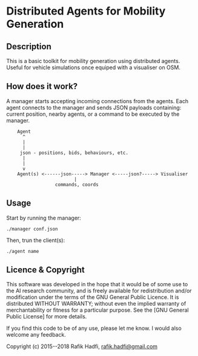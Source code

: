 

# Distributed Agents for Mobility Generation

## Description

This is a basic toolkit for mobility generation using distributed agents.
Useful for vehicle simulations once equiped with a visualiser on OSM.


## How does it work?

A manager starts accepting incoming connections from the agents.
Each agent connects to the manager and sends JSON payloads containing: current position, nearby agents, or a command to be executed by the manager.


		Agent
		  ^
		  |
		  |
		 json - positions, bids, behaviours, etc.
		  | 
		  |
		  v
		Agent(s) <------json-----> Manager <-----json?-----> Visualiser
                             |
                      commands, coords


## Usage

Start by running the manager:

```
./manager conf.json
```


Then, trun the client(s):

```
./agent name
```





## Licence & Copyright
This software was developed in the hope that it would be of some use to the AI research community, and is freely available for redistribution and/or modification under the terms of the GNU General Public Licence. It is distributed WITHOUT WARRANTY; without even the implied warranty of merchantability or fitness for a particular purpose. See the [GNU General Public License] for more details. 

If you find this code to be of any use, please let me know. I would also welcome any feedback.

Copyright (c) 2015--2018 Rafik Hadfi, rafik.hadfi@gmail.com
